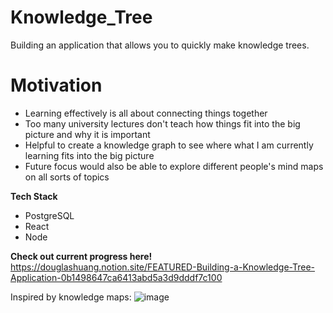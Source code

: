 # Knowledge_Tree
Building an application that allows you to quickly make knowledge trees.

# Motivation
* Learning effectively is all about connecting things together
* Too many university lectures don't teach how things fit into the big picture and why it is important
* Helpful to create a knowledge graph to see where what I am currently learning fits into the big picture
* Future focus would also be able to explore different people's mind maps on all sorts of topics

**Tech Stack**
* PostgreSQL
* React
* Node

**Check out current progress here!**
https://douglashuang.notion.site/FEATURED-Building-a-Knowledge-Tree-Application-0b1498647ca6413abd5a3d9dddf7c100

Inspired by knowledge maps:
![image](https://user-images.githubusercontent.com/74084786/227752036-918fb9a8-56d9-4b2a-843b-76e2d11ad419.png)

